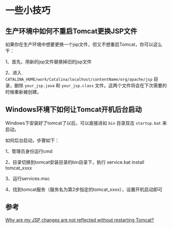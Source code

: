 # 一些小技巧

## 生产环境中如何不重启Tomcat更换JSP文件

如果你在生产环境中想要更换一个jsp文件，但又不想重启Tomcat，你可以这么干：

1、首先，用新的jsp文件替换掉旧的jsp文件

2、进入 `CATALINA_HOME/work/Catalina/localhost/contentName/org/apache/jsp` 目录，删除 `your_jsp.java` 和 `your_jsp.class` 文件。这两个文件将会在下次需要的时候重新被创建。

## Windows环境下如何让Tomcat开机后台启动

Windows下安装好了tomcat了以后，可以直接进如 `bin` 目录双击 `startup.bat` 来启动。

如何后台启动，步骤如下：

1、管理员身份运行cmd

2、目录切换到tomcat安装目录的bin目录下，执行 service.bat install tomcat\_xxxx

3、运行services.msc

4、找到tomcat服务（服务名为第2步指定的tomcat\_xxxx），设置开机启动即可







## 参考

[Why are my JSP changes are not reflected without restarting Tomcat?](https://stackoverflow.com/questions/2004676/why-are-my-jsp-changes-are-not-reflected-without-restarting-tomcat)



